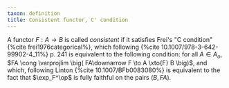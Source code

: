 ```yaml
---
taxon: definition
title: Consistent functor, C' condition
---
```

A functor $F :  A \to  B$ is called *consistent* if it satisfies Frei's "C condition" {%cite frei1976categorical%}, which following {%cite 10.1007/978-3-642-99902-4_11%} p. 241 is equivalent to the following condition: for all $A\in A_o$, $FA \cong \varprojlim \big( FA\downarrow F \to  A \xto{F}  B \big)$, and which, following Linton {%cite 10.1007/BFb0083080%} is equivalent to the fact that $\exp_F^\op$ is fully faithful on the pairs $(B,FA)$.